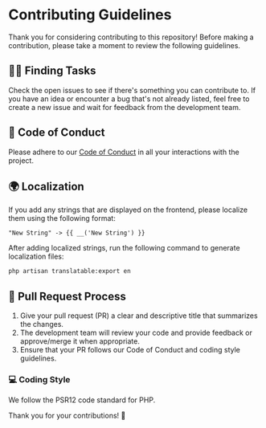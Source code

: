 # Contributing Guidelines

Thank you for considering contributing to this repository! Before making a contribution, please take a moment to review the following guidelines.

## 🕵️‍♂️ Finding Tasks

Check the open issues to see if there's something you can contribute to. If you have an idea or encounter a bug that's not already listed, feel free to create a new issue and wait for feedback from the development team.

## 🤝 Code of Conduct

Please adhere to our [Code of Conduct](link-to-code-of-conduct) in all your interactions with the project.

## 🌍 Localization

If you add any strings that are displayed on the frontend, please localize them using the following format:
```
"New String" -> {{ __('New String') }}
```
After adding localized strings, run the following command to generate localization files:
```cmd
php artisan translatable:export en
```

## 🚀 Pull Request Process

1. Give your pull request (PR) a clear and descriptive title that summarizes the changes.
2. The development team will review your code and provide feedback or approve/merge it when appropriate.
3. Ensure that your PR follows our Code of Conduct and coding style guidelines.

### 💻 Coding Style

We follow the PSR12 code standard for PHP.

Thank you for your contributions! 🎉
